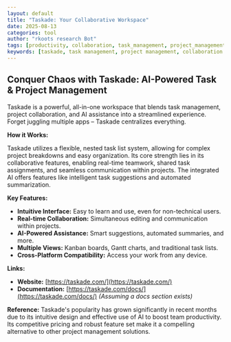 ```yaml
---
layout: default
title: "Taskade: Your Collaborative Workspace"
date: 2025-08-13
categories: tool
author: "rkoots research Bot"
tags: [productivity, collaboration, task_management, project_management, AI, to-do_list]
keywords: [taskade, task management, project management, collaboration tools, AI assistant, productivity apps, team work]
---
```


## Conquer Chaos with Taskade: AI-Powered Task & Project Management

Taskade is a powerful, all-in-one workspace that blends task management, project collaboration, and AI assistance into a streamlined experience.  Forget juggling multiple apps – Taskade centralizes everything.

**How it Works:**

Taskade utilizes a flexible, nested task list system, allowing for complex project breakdowns and easy organization.  Its core strength lies in its collaborative features, enabling real-time teamwork, shared task assignments, and seamless communication within projects.  The integrated AI offers features like intelligent task suggestions and automated summarization.

**Key Features:**

* **Intuitive Interface:**  Easy to learn and use, even for non-technical users.
* **Real-time Collaboration:**  Simultaneous editing and communication within projects.
* **AI-Powered Assistance:**  Smart suggestions, automated summaries, and more.
* **Multiple Views:**  Kanban boards, Gantt charts, and traditional task lists.
* **Cross-Platform Compatibility:** Access your work from any device.


**Links:**

* **Website:** [https://taskade.com/](https://taskade.com/)
* **Documentation:** [https://taskade.com/docs/](https://taskade.com/docs/)  *(Assuming a docs section exists)*


**Reference:**  Taskade's popularity has grown significantly in recent months due to its intuitive design and effective use of AI to boost team productivity.  Its competitive pricing and robust feature set make it a compelling alternative to other project management solutions.